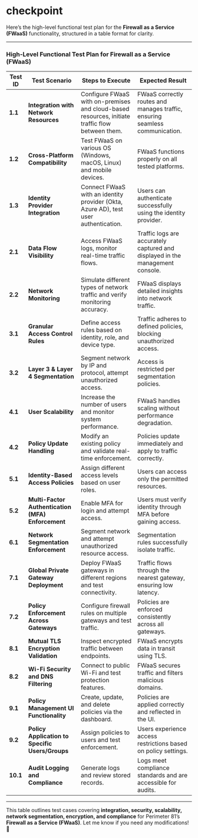 # checkpoint

Here’s the high-level functional test plan for the **Firewall as a Service (FWaaS)** functionality, structured in a table format for clarity.  

---

### **High-Level Functional Test Plan for Firewall as a Service (FWaaS)**  

| **Test ID** | **Test Scenario** | **Steps to Execute** | **Expected Result** |
|------------|------------------|----------------------|---------------------|
| **1.1** | **Integration with Network Resources** | Configure FWaaS with on-premises and cloud-based resources, initiate traffic flow between them. | FWaaS correctly routes and manages traffic, ensuring seamless communication. |
| **1.2** | **Cross-Platform Compatibility** | Test FWaaS on various OS (Windows, macOS, Linux) and mobile devices. | FWaaS functions properly on all tested platforms. |
| **1.3** | **Identity Provider Integration** | Connect FWaaS with an identity provider (Okta, Azure AD), test user authentication. | Users can authenticate successfully using the identity provider. |
| **2.1** | **Data Flow Visibility** | Access FWaaS logs, monitor real-time traffic flows. | Traffic logs are accurately captured and displayed in the management console. |
| **2.2** | **Network Monitoring** | Simulate different types of network traffic and verify monitoring accuracy. | FWaaS displays detailed insights into network traffic. |
| **3.1** | **Granular Access Control Rules** | Define access rules based on identity, role, and device type. | Traffic adheres to defined policies, blocking unauthorized access. |
| **3.2** | **Layer 3 & Layer 4 Segmentation** | Segment network by IP and protocol, attempt unauthorized access. | Access is restricted per segmentation policies. |
| **4.1** | **User Scalability** | Increase the number of users and monitor system performance. | FWaaS handles scaling without performance degradation. |
| **4.2** | **Policy Update Handling** | Modify an existing policy and validate real-time enforcement. | Policies update immediately and apply to traffic correctly. |
| **5.1** | **Identity-Based Access Policies** | Assign different access levels based on user roles. | Users can access only the permitted resources. |
| **5.2** | **Multi-Factor Authentication (MFA) Enforcement** | Enable MFA for login and attempt access. | Users must verify identity through MFA before gaining access. |
| **6.1** | **Network Segmentation Enforcement** | Segment network and attempt unauthorized resource access. | Segmentation rules successfully isolate traffic. |
| **7.1** | **Global Private Gateway Deployment** | Deploy FWaaS gateways in different regions and test connectivity. | Traffic flows through the nearest gateway, ensuring low latency. |
| **7.2** | **Policy Enforcement Across Gateways** | Configure firewall rules on multiple gateways and test traffic. | Policies are enforced consistently across all gateways. |
| **8.1** | **Mutual TLS Encryption Validation** | Inspect encrypted traffic between endpoints. | FWaaS encrypts data in transit using TLS. |
| **8.2** | **Wi-Fi Security and DNS Filtering** | Connect to public Wi-Fi and test protection features. | FWaaS secures traffic and filters malicious domains. |
| **9.1** | **Policy Management UI Functionality** | Create, update, and delete policies via the dashboard. | Policies are applied correctly and reflected in the UI. |
| **9.2** | **Policy Application to Specific Users/Groups** | Assign policies to users and test enforcement. | Users experience access restrictions based on policy settings. |
| **10.1** | **Audit Logging and Compliance** | Generate logs and review stored records. | Logs meet compliance standards and are accessible for audits. |

---

This table outlines test cases covering **integration, security, scalability, network segmentation, encryption, and compliance** for Perimeter 81’s **Firewall as a Service (FWaaS)**. Let me know if you need any modifications! 🚀
